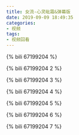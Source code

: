 ```yaml
---
title: 女流-心灵砒霜&弹幕版
date: 2019-09-09 18:49:35
categories:
- 视频
tags:
- 视频回看
---
```


{% bili 67199204 %}

<!--more-->

{% bili 67199204 2 %}

{% bili 67199204 3 %}

{% bili 67199204 4 %}

{% bili 67199204 5 %}

{% bili 67199204 6 %}

{% bili 67199204 7 %}

